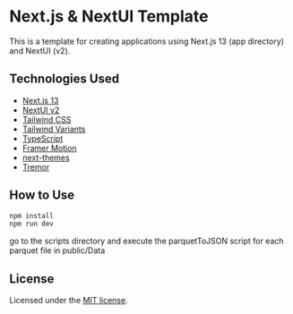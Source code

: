 # Next.js & NextUI Template

This is a template for creating applications using Next.js 13 (app directory) and NextUI (v2).

## Technologies Used

- [Next.js 13](https://nextjs.org/docs/getting-started)
- [NextUI v2](https://nextui.org/)
- [Tailwind CSS](https://tailwindcss.com/)
- [Tailwind Variants](https://tailwind-variants.org)
- [TypeScript](https://www.typescriptlang.org/)
- [Framer Motion](https://www.framer.com/motion/)
- [next-themes](https://github.com/pacocoursey/next-themes)
- [Tremor](https://www.tremor.so/)

## How to Use

```bash
npm install
npm run dev
```
go to the scripts directory and execute the parquetToJSON script for each parquet file in public/Data

## License

Licensed under the [MIT license](https://github.com/nextui-org/next-app-template/blob/main/LICENSE).